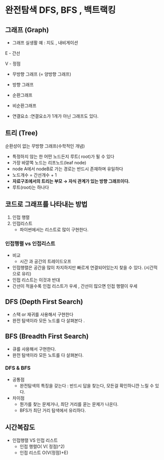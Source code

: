 # 완전탐색 DFS, BFS , 백트랙킹

## 그래프 (Graph)

- 그래프 실생활 예 : 지도 , 내비게이션


E - 간선 

V - 정점 

- 무방향 그래프 (= 양방향 그래프)
- 방향 그래프

- 순환그래프
- 비순환그래프

- 연결요소  :연결요소가 1개가 아닌 그래프도 있다.

## 트리 (Tree)

순환성이 없는 무방향 그래프(수학적인 개념) 

- 특정하지 않는 한 어떤 노드든지 루트( root)가 될 수 있다
- 가장 바깥쪽 노드는 리프노드(leaf node)
- node A에서 nodeB로 가는 경로는 반드시 존재하며 유일하다
- 노드개수 = 간선개수 + 1
- **자료구조에서의 트리는 부모 → 자식 관계가 있는 방향 그래프이다.**
- 루트(root)는 하나다


## 코드로 그래프를 나타내는 방법

1. 인접 행렬 
2. 인접리스트
    - 파이썬에서는 리스트로 많이 구현한다.

### 인접행렬 vs 인접리스트

- 비교
    - 시간 과 공간의 트레이드오프
- 인접행렬은 공간을 많이 차지하지만 빠르게 연결되어있는지 찾을 수 있다. (시간적으로 유리)
- 인접 리스트는 이것과 반대
- 간선이 적을수록 인접 리스트가 우세 , 간선이 많으면 인접 행렬이 우세


## DFS (Depth First Search)

- 스택 or 재귀를 사용해서 구현한다
- 완전 탐색이라 모든 노드를 다 살펴본다 .

## BFS (Breadth First Search)

- 큐를 사용해서 구현한다.
- 완전 탐색이라 모든 노트를 다 살펴본다.


### DFS & BFS

- 공통점
    - 완전탐색의 특징을 갖는다 : 반드시 답을 찾는다, 모든걸 확인하니깐 느릴 수 있다.
- 차이점
    - 뭔가를 찾는 문제거나, 최단 거리를 묻는 문제가 나온다.
    - BFS가 최단 거리 탐색에서 유리하다.

## 시간복잡도

- 인접행렬 VS 인접 리스트
    - 인접 행렬O( V( 정점)^2)
    - 인접 리스트 O(V(정점)+E)